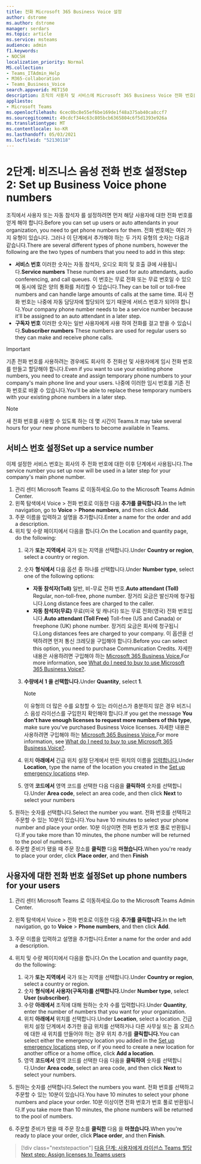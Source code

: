 ```yaml
---
title: 전화 Microsoft 365 Business Voice 설정
author: dstrome
ms.author: dstrome
manager: serdars
ms.topic: article
ms.service: msteams
audience: admin
f1.keywords:
- NOCSH
localization_priority: Normal
MS.collection:
- Teams_ITAdmin_Help
- M365-collaboration
- Teams_Business_Voice
search.appverid: MET150
description: 조직의 사용자 및 서비스에 Microsoft 365 Business Voice 전화 번호를 설정하는 방법에 대해 자세히 알아보습니다.
appliesto:
- Microsoft Teams
ms.openlocfilehash: 6cec0bc8e55ef6be169de1f48a375ab40ca8ccf7
ms.sourcegitcommit: 49cdcf344c63c805bcb6365804c6f5d1393e926a
ms.translationtype: MT
ms.contentlocale: ko-KR
ms.lasthandoff: 05/03/2021
ms.locfileid: "52130118"
---
```

# <a name="step-2-set-up-business-voice-phone-numbers"></a><span data-ttu-id="59d1b-103">2단계: 비즈니스 음성 전화 번호 설정</span><span class="sxs-lookup"><span data-stu-id="59d1b-103">Step 2: Set up Business Voice phone numbers</span></span>

<span data-ttu-id="59d1b-104">조직에서 사용자 또는 자동 참석자 를 설정하려면 먼저 해당 사용자에 대한 전화 번호를 얻게 해야 합니다.</span><span class="sxs-lookup"><span data-stu-id="59d1b-104">Before you can set up users or auto attendants in your organization, you need to get phone numbers for them.</span></span> <span data-ttu-id="59d1b-105">전화 번호에는 여러 가지 유형이 있습니다. 그러나 이 단계에서 추가해야 하는 두 가지 유형의 숫자는 다음과 같습니다.</span><span class="sxs-lookup"><span data-stu-id="59d1b-105">There are several different types of phone numbers, however the following are the two types of numbers that you need to add in this step:</span></span>

- <span data-ttu-id="59d1b-106">**서비스 번호** 이러한 숫자는 자동 참석자, 오디오 회의 및 호출 큐에 사용됩니다.</span><span class="sxs-lookup"><span data-stu-id="59d1b-106">**Service numbers** These numbers are used for auto attendants, audio conferencing, and call queues.</span></span> <span data-ttu-id="59d1b-107">이 번호는 무료 전화 또는 무료 번호일 수 있으며 동시에 많은 양의 통화를 처리할 수 있습니다.</span><span class="sxs-lookup"><span data-stu-id="59d1b-107">They can be toll or toll-free numbers and can handle large amounts of calls at the same time.</span></span> <span data-ttu-id="59d1b-108">회사 전화 번호는 나중에 자동 담당자에 할당되어 있기 때문에 서비스 번호가 되어야 합니다.</span><span class="sxs-lookup"><span data-stu-id="59d1b-108">Your company phone number needs to be a service number because it'll be assigned to an auto attendant in a later step.</span></span>
- <span data-ttu-id="59d1b-109">**구독자 번호** 이러한 숫자는 일반 사용자에게 사용 하여 전화를 걸고 받을 수 있습니다.</span><span class="sxs-lookup"><span data-stu-id="59d1b-109">**Subscriber numbers** These numbers are used for regular users so they can make and receive phone calls.</span></span>

> [!IMPORTANT]
> <span data-ttu-id="59d1b-110">기존 전화 번호를 사용하려는 경우에도 회사의 주 전화선 및 사용자에게 임시 전화 번호를 만들고 할당해야 합니다.</span><span class="sxs-lookup"><span data-stu-id="59d1b-110">Even if you want to use your existing phone numbers, you need to create and assign temporary phone numbers to your company's main phone line and your users.</span></span> <span data-ttu-id="59d1b-111">나중에 이러한 임시 번호를 기존 전화 번호로 바꿀 수 있습니다.</span><span class="sxs-lookup"><span data-stu-id="59d1b-111">You'll be able to replace these temporary numbers with your existing phone numbers in a later step.</span></span>

> [!NOTE]
> <span data-ttu-id="59d1b-112">새 전화 번호를 사용할 수 있도록 하는 데 몇 시간이 Teams.</span><span class="sxs-lookup"><span data-stu-id="59d1b-112">It may take several hours for your new phone numbers to become available in Teams.</span></span>

## <a name="set-up-a-service-number"></a><span data-ttu-id="59d1b-113">서비스 번호 설정</span><span class="sxs-lookup"><span data-stu-id="59d1b-113">Set up a service number</span></span>

<span data-ttu-id="59d1b-114">이제 설정한 서비스 번호는 회사의 주 전화 번호에 대한 이후 단계에서 사용됩니다.</span><span class="sxs-lookup"><span data-stu-id="59d1b-114">The service number you set up now will be used in a later step for your company's main phone number.</span></span>

1. <span data-ttu-id="59d1b-115">관리 센터 Microsoft Teams 로 이동하세요.</span><span class="sxs-lookup"><span data-stu-id="59d1b-115">Go to the Microsoft Teams Admin Center.</span></span>
2. <span data-ttu-id="59d1b-116">왼쪽 탐색에서 Voice   >  전화 번호로 이동한 다음 **추가를 클릭합니다.**</span><span class="sxs-lookup"><span data-stu-id="59d1b-116">In the left navigation, go to **Voice** > **Phone numbers**, and then click **Add**.</span></span>
3. <span data-ttu-id="59d1b-117">주문 이름을 입력하고 설명을 추가합니다.</span><span class="sxs-lookup"><span data-stu-id="59d1b-117">Enter a name for the order and add a description.</span></span>
4. <span data-ttu-id="59d1b-118">위치 및 수량 페이지에서 다음을 합니다.</span><span class="sxs-lookup"><span data-stu-id="59d1b-118">On the Location and quantity page, do the following:</span></span>
    1. <span data-ttu-id="59d1b-119">국가 **또는 지역에서** 국가 또는 지역을 선택합니다.</span><span class="sxs-lookup"><span data-stu-id="59d1b-119">Under **Country or region**, select a country or region.</span></span>
    2. <span data-ttu-id="59d1b-120">숫자 **형식에서** 다음 옵션 중 하나를 선택합니다.</span><span class="sxs-lookup"><span data-stu-id="59d1b-120">Under **Number type**, select one of the following options:</span></span>

        - <span data-ttu-id="59d1b-121">**자동 참석자(Toll)** 일반, 비-무료 전화 번호.</span><span class="sxs-lookup"><span data-stu-id="59d1b-121">**Auto attendant (Toll)** Regular, non-toll-free, phone number.</span></span> <span data-ttu-id="59d1b-122">장거리 요금은 발신자에 청구됩니다.</span><span class="sxs-lookup"><span data-stu-id="59d1b-122">Long distance fees are charged to the caller.</span></span>
        - <span data-ttu-id="59d1b-123">**자동 참석자(무료)** 무료(미국 및 캐나다) 또는 무료 전화(영국) 전화 번호입니다.</span><span class="sxs-lookup"><span data-stu-id="59d1b-123">**Auto attendant (Toll Free)** Toll-free (US and Canada) or freephone (UK) phone number.</span></span> <span data-ttu-id="59d1b-124">장거리 요금은 회사에 청구됩니다.</span><span class="sxs-lookup"><span data-stu-id="59d1b-124">Long distances fees are charged to your company.</span></span> <span data-ttu-id="59d1b-125">이 옵션을 선택하려면 먼저 통신 크레딧을 구입해야 합니다.</span><span class="sxs-lookup"><span data-stu-id="59d1b-125">Before you can select this option, you need to purchase Communication Credits.</span></span> <span data-ttu-id="59d1b-126">자세한 내용은 사용하려면 구입해야 하는 [Microsoft 365 Business Voice.](what-to-buy.md)</span><span class="sxs-lookup"><span data-stu-id="59d1b-126">For more information, see [What do I need to buy to use Microsoft 365 Business Voice?](what-to-buy.md).</span></span>

    3. <span data-ttu-id="59d1b-127">**수량에서** **1 을 선택합니다.**</span><span class="sxs-lookup"><span data-stu-id="59d1b-127">Under **Quantity**, select **1**.</span></span>
        > [!NOTE]
        > <span data-ttu-id="59d1b-128">이 유형의 더 많은 수를 요청할 수 있는 라이선스가 충분하지 않은 경우 비즈니스 음성 라이선스를 구입한지 확인해야 합니다.</span><span class="sxs-lookup"><span data-stu-id="59d1b-128">If you get the message **You don't have enough licenses to request more numbers of this type**, make sure you've purchased Business Voice licenses.</span></span> <span data-ttu-id="59d1b-129">자세한 내용은 사용하려면 구입해야 하는 [Microsoft 365 Business Voice.](what-to-buy.md)</span><span class="sxs-lookup"><span data-stu-id="59d1b-129">For more information, see [What do I need to buy to use Microsoft 365 Business Voice?](what-to-buy.md).</span></span>
    4. <span data-ttu-id="59d1b-130">위치 **아래에서** 긴급 위치 설정 단계에서 만든 위치의 이름을 [입력합니다.](set-up-emergency-locations.md)</span><span class="sxs-lookup"><span data-stu-id="59d1b-130">Under **Location**, type the name of the location you created in the [Set up emergency locations](set-up-emergency-locations.md) step.</span></span>
    5. <span data-ttu-id="59d1b-131">영역 **코드에서** 영역 코드를 선택한 다음 다음을 **클릭하여** 숫자를 선택합니다.</span><span class="sxs-lookup"><span data-stu-id="59d1b-131">Under **Area code**, select an area code, and then click **Next** to select your numbers</span></span>
5. <span data-ttu-id="59d1b-132">원하는 숫자를 선택합니다.</span><span class="sxs-lookup"><span data-stu-id="59d1b-132">Select the number you want.</span></span> <span data-ttu-id="59d1b-133">전화 번호를 선택하고 주문할 수 있는 10분이 있습니다.</span><span class="sxs-lookup"><span data-stu-id="59d1b-133">You have 10 minutes to select your phone number and place your order.</span></span> <span data-ttu-id="59d1b-134">10분 이상이면 전화 번호가 번호 풀로 반환됩니다.</span><span class="sxs-lookup"><span data-stu-id="59d1b-134">If you take more than 10 minutes, the phone number will be returned to the pool of numbers.</span></span>
6. <span data-ttu-id="59d1b-135">주문할 준비가 됐을 때 주문 장소를 **클릭한** 다음 **마쳤습니다.**</span><span class="sxs-lookup"><span data-stu-id="59d1b-135">When you're ready to place your order, click **Place order**, and then **Finish**</span></span>

## <a name="set-up-phone-numbers-for-your-users"></a><span data-ttu-id="59d1b-136">사용자에 대한 전화 번호 설정</span><span class="sxs-lookup"><span data-stu-id="59d1b-136">Set up phone numbers for your users</span></span>

1. <span data-ttu-id="59d1b-137">관리 센터 Microsoft Teams 로 이동하세요.</span><span class="sxs-lookup"><span data-stu-id="59d1b-137">Go to the Microsoft Teams Admin Center.</span></span>
2. <span data-ttu-id="59d1b-138">왼쪽 탐색에서 Voice   >  전화 번호로 이동한 다음 **추가를 클릭합니다.**</span><span class="sxs-lookup"><span data-stu-id="59d1b-138">In the left navigation, go to **Voice** > **Phone numbers**, and then click **Add**.</span></span>
3. <span data-ttu-id="59d1b-139">주문 이름을 입력하고 설명을 추가합니다.</span><span class="sxs-lookup"><span data-stu-id="59d1b-139">Enter a name for the order and add a description.</span></span>
4. <span data-ttu-id="59d1b-140">위치 및 수량 페이지에서 다음을 합니다.</span><span class="sxs-lookup"><span data-stu-id="59d1b-140">On the Location and quantity page, do the following:</span></span>

    1. <span data-ttu-id="59d1b-141">국가 **또는 지역에서** 국가 또는 지역을 선택합니다.</span><span class="sxs-lookup"><span data-stu-id="59d1b-141">Under **Country or region**, select a country or region.</span></span>
    2. <span data-ttu-id="59d1b-142">숫자 **형식에서** **사용자(구독자)를 선택합니다.**</span><span class="sxs-lookup"><span data-stu-id="59d1b-142">Under **Number type**, select **User (subscriber)**.</span></span>
    3. <span data-ttu-id="59d1b-143">수량 **아래에서** 조직에 대해 원하는 숫자 수를 입력합니다.</span><span class="sxs-lookup"><span data-stu-id="59d1b-143">Under **Quantity**, enter the number of numbers that you want for your organization.</span></span>
    4. <span data-ttu-id="59d1b-144">위치 **아래에서** 위치를 선택합니다.</span><span class="sxs-lookup"><span data-stu-id="59d1b-144">Under **Location**, select a location.</span></span> <span data-ttu-id="59d1b-145">긴급 위치 설정 단계에서 추가한 응급 [](set-up-emergency-locations.md) 위치를 선택하거나 다른 사무실 또는 홈 오피스에 대한 새 위치를 만들어야 하는 경우 위치 추가를 **클릭합니다.**</span><span class="sxs-lookup"><span data-stu-id="59d1b-145">You can select either the emergency location you added in the [Set up emergency locations](set-up-emergency-locations.md) step, or if you need to create a new location for another office or a home office, click **Add a location**.</span></span>
    5. <span data-ttu-id="59d1b-146">영역 **코드에서** 영역 코드를 선택한 다음 다음을 **클릭하여** 숫자를 선택합니다.</span><span class="sxs-lookup"><span data-stu-id="59d1b-146">Under **Area code**, select an area code, and then click **Next** to select your numbers.</span></span>
5. <span data-ttu-id="59d1b-147">원하는 숫자를 선택합니다.</span><span class="sxs-lookup"><span data-stu-id="59d1b-147">Select the numbers you want.</span></span> <span data-ttu-id="59d1b-148">전화 번호를 선택하고 주문할 수 있는 10분이 있습니다.</span><span class="sxs-lookup"><span data-stu-id="59d1b-148">You have 10 minutes to select your phone numbers and place your order.</span></span> <span data-ttu-id="59d1b-149">10분 이상이면 전화 번호가 번호 풀로 반환됩니다.</span><span class="sxs-lookup"><span data-stu-id="59d1b-149">If you take more than 10 minutes, the phone numbers will be returned to the pool of numbers.</span></span>
6. <span data-ttu-id="59d1b-150">주문할 준비가 됐을 때 주문 장소를 **클릭한** 다음 을 **마쳤습니다.**</span><span class="sxs-lookup"><span data-stu-id="59d1b-150">When you're ready to place your order, click **Place order**, and then **Finish**.</span></span>

> [!div class="nextstepaction"]
> [<span data-ttu-id="59d1b-151">다음 단계: 사용자에게 라이선스 Teams 할당</span><span class="sxs-lookup"><span data-stu-id="59d1b-151">Next step: Assign licenses to Teams users</span></span>](set-up-licenses.md)
